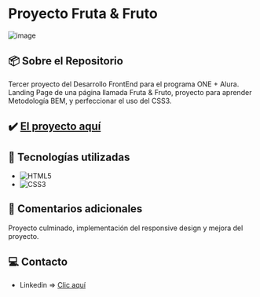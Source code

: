 # Proyecto Fruta & Fruto
![image](https://cdn.jsdelivr.net/gh/K3yJey/Fruta-Fruto@main/img/homePage_Fruta%26Fruto.png)

## 📦 Sobre el Repositorio
Tercer proyecto del Desarrollo FrontEnd para el programa ONE + Alura. Landing Page de una página llamada Fruta & Fruto, proyecto para aprender Metodología BEM, y perfeccionar el uso del CSS3.

## ✔️ [El proyecto aquí](https://github.com/K3yJey/Fruta-Fruto.git)

## 🔧 Tecnologías utilizadas
* ![HTML5](https://img.shields.io/badge/html5-%23E34F26.svg?style=for-the-badge&logo=html5&logoColor=white)
* ![CSS3](https://img.shields.io/badge/css3-%231572B6.svg?style=for-the-badge&logo=css3&logoColor=white)

## 📌 Comentarios adicionales
Proyecto culminado, implementación del responsive design y mejora del proyecto.

## 💻 Contacto
* Linkedin => [Clic aquí](https://www.linkedin.com/in/k3yjey-dev/)